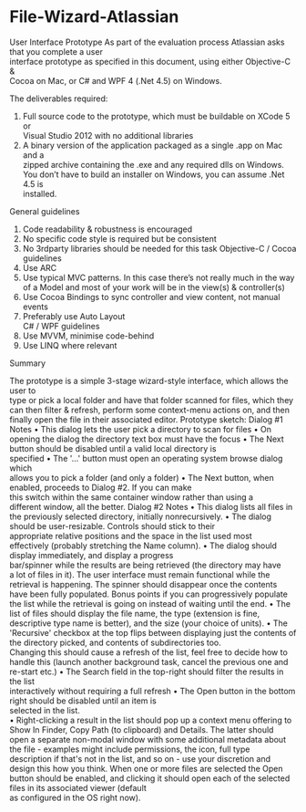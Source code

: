 File-Wizard-Atlassian
=====================


User	Interface	Prototype
As	part	of	the	evaluation	process	Atlassian	asks	that	you	complete	a	user	
interface	prototype	as	specified	in	this	document,	using	either	Objective-C	&	
Cocoa	on	Mac,	or	C#	and	WPF	4	(.Net	4.5)	on	Windows.	

The	deliverables	required:

1.  Full	source	code	to	the	prototype,	which	must	be	buildable	on		XCode	5	or	
Visual	Studio	2012	with	no	additional	libraries
2.  A	binary	version	of	the	application	packaged	as	a	single	.app	on	Mac	and	a	
zipped	archive	containing	the	.exe	and	any	required	dlls	on	Windows.	You	
don’t	have	to	build	an	installer	on	Windows,	you	can	assume	.Net	4.5	is	
installed.

General	guidelines

1.  Code	readability	&	robustness	is	encouraged
2.  No	specific	code	style	is	required	but	be	consistent
3.  No	3rdparty	libraries	should	be	needed	for	this	task
Objective-C	/	Cocoa	guidelines	
1.  Use	ARC
2.  Use	typical	MVC	patterns.	In	this	case	there’s	not	really	much	in	the	way	
of	a	Model	and	most	of	your	work	will	be	in	the	view(s)	&	controller(s)
3.  Use	Cocoa	Bindings	to	sync	controller	and	view	content,	not	manual	
events
4.  Preferably	use	Auto	Layout	
C#	/	WPF	guidelines
1.  Use	MVVM,	minimise	code-behind
2.  Use	LINQ	where	relevant


Summary

The	prototype	is	a	simple	3-stage	wizard-style	interface,	which	allows	the	user	to	
type	or	pick	a	local	folder	and	have	that	folder	scanned	for	files,	which	they	can	
then	filter	&	refresh,	perform	some	context-menu	actions	on,	and	then	finally	
open	the	file	in	their	associated	editor.	
Prototype	sketch:
Dialog	#1	Notes
•  This	dialog	lets	the	user	pick	a	directory	to	scan	for	files
•  On	opening	the	dialog	the	directory	text	box	must	have	the	focus
•  The	Next	button	should	be	disabled	until	a	valid	local	directory	is	
specified
•  The	'...'	button	must	open	an	operating	system	browse	dialog	which	
allows	you	to	pick	a	folder	(and	only	a	folder)
•  The	Next	button,	when	enabled,	proceeds	to	Dialog	#2.	If	you	can	make	
this	switch	within	the	same	container	window	rather	than	using	a	
different	window,	all	the	better.
Dialog	#2	Notes
•  This	dialog	lists	all	files	in	the	previously	selected	directory,	initially	nonrecursively.
•  The	dialog	should	be	user-resizable.	Controls	should	stick	to	their	
appropriate	relative	positions	and	the	space	in	the	list	used	most	
effectively	(probably	stretching	the	Name	column).
•  The	dialog	should	display	immediately,	and	display	a	progress	
bar/spinner	while	the	results	are	being	retrieved	(the	directory	may	have	
a	lot	of	files	in	it).	The	user	interface	must	remain	functional	while	the	
retrieval	is	happening.	The	spinner	should	disappear	once	the	contents	
have	been	fully	populated.	Bonus	points	if	you	can	progressively	populate	
the	list	while	the	retrieval	is	going	on	instead	of	waiting	until	the	end.
•  The	list	of	files	should	display	the	file	name,	the	type	(extension	is	fine,	
descriptive	type	name	is	better),	and	the	size	(your	choice	of	units).
•  The	'Recursive'	checkbox	at	the	top	flips	between	displaying	just	the	
contents	of	the	directory	picked,	and	contents	of	subdirectories	too.	
Changing	this	should	cause	a	refresh	of	the	list,	feel	free	to	decide	how	to	
handle	this	(launch	another	background	task,	cancel	the	previous	one	and	
re-start	etc.)
•  The	Search	field	in	the	top-right	should	filter	the	results	in	the	list	
interactively	without	requiring	a	full	refresh
•  The	Open	button	in	the	bottom	right	should	be	disabled	until	an	item	is	
selected	in	the	list.	
•  Right-clicking	a	result	in	the	list	should	pop	up	a	context	menu	offering	to	
Show	In	Finder,	Copy	Path	(to	clipboard)	and	Details.	The	latter	should	
open	a	separate	non-modal	window	with	some	additional	metadata	about	
the	file	-	examples	might	include	permissions,	the	icon,	full	type	
description	if	that's	not	in	the	list,	and	so	on	-	use	your	discretion	and	
design	this	how	you	think.
When	one	or	more	files	are	selected	the	Open	button	should	be	enabled,	and	
clicking	it	should	open	each	of	the	selected	files	in	its	associated	viewer	(default	
as	configured	in	the	OS	right	now).		
